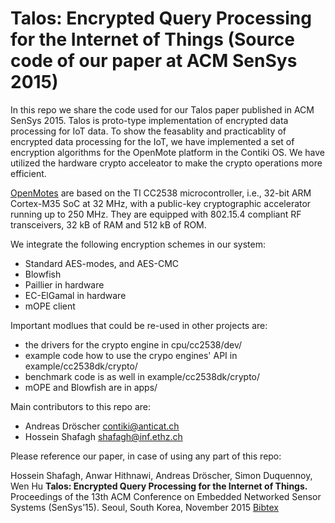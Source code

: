 Talos: Encrypted Query Processing for the Internet of Things (Source code of our paper at ACM SenSys 2015)
============================

In this repo we share the code used for our Talos paper published in ACM SenSys 2015.
Talos is proto-type implementation of encrypted data processing for IoT data. To show the feasablity and practicablity of encrypted data processing for the IoT, we have implemented a set of encryption algorithms for the OpenMote platform in the Contiki OS. We have utilized the hardware crypto acceleator to make the crypto operations more efficient.

[OpenMotes](http://www.openmote.com/) are based on the TI CC2538 microcontroller, i.e., 32-bit ARM Cortex-M35 SoC at 32 MHz, with a public-key cryptographic accelerator running up to 250 MHz. They are equipped with 802.15.4 compliant RF transceivers, 32 kB of RAM and 512 kB of ROM.

We integrate the following encryption schemes in our system:
  * Standard AES-modes, and AES-CMC
  * Blowfish
  * Paillier in hardware
  * EC-ElGamal in hardware
  * mOPE client

Important modlues that could be re-used in other projects are:
  * the drivers for the crypto engine in cpu/cc2538/dev/
  * example code how to use the crypo engines' API in example/cc2538dk/crypto/
  * benchmark code is as well in example/cc2538dk/crypto/
  * mOPE and Blowfish are in apps/

Main contributors to this repo are:
 * Andreas Dröscher <contiki@anticat.ch>
 * Hossein Shafagh <shafagh@inf.ethz.ch>

Please reference our paper, in case of using any part of this repo:

Hossein Shafagh, Anwar Hithnawi, Andreas Dröscher, Simon Duquennoy, Wen Hu 
**Talos: Encrypted Query Processing for the Internet of Things.** 
Proceedings of the 13th ACM Conference on Embedded Networked Sensor Systems (SenSys’15). Seoul, South Korea, November 2015 
 [Bibtex](http://www.vs.inf.ethz.ch/publ/bibtex.html?file=papers/mshafagh_SenSys15_Talos)

